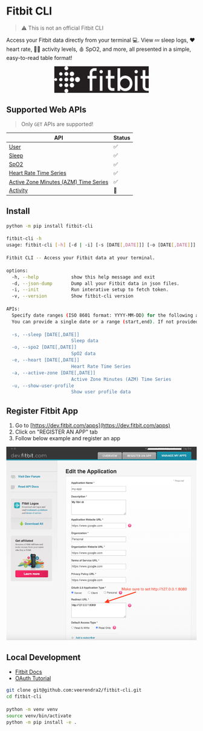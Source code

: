 # Fitbit CLI

> ⚠️ This is not an official Fitbit CLI

Access your Fitbit data directly from your terminal 💻. View 💤 sleep logs, ❤️ heart rate, 🏋️‍♂️ activity levels, 🩸 SpO2, and more, all presented in a simple, easy-to-read table format!

<p align="center">
  <img alt="Fitbit logo", width="250" src="./assets/Fitbit_Logo_White_RGB.jpg">
</p>

## Supported Web APIs

> Only `GET` APIs are supported!

| API                                                                                                                     | Status |
| ----------------------------------------------------------------------------------------------------------------------- | ------ |
| [User](https://dev.fitbit.com/build/reference/web-api/user/)                                                            | ✅     |
| [Sleep](https://dev.fitbit.com/build/reference/web-api/sleep/)                                                          | ✅     |
| [SpO2](https://dev.fitbit.com/build/reference/web-api/spo2/)                                                            | ✅     |
| [Heart Rate Time Series](https://dev.fitbit.com/build/reference/web-api/heartrate-timeseries/)                          | ✅     |
| [Active Zone Minutes (AZM) Time Series](https://dev.fitbit.com/build/reference/web-api/active-zone-minutes-timeseries/) | ✅     |
| [Activity](https://dev.fitbit.com/build/reference/web-api/activity/)                                                    | 👷     |

## Install

```bash
python -m pip install fitbit-cli

fitbit-cli -h
usage: fitbit-cli [-h] [-d | -i] [-s [DATE[,DATE]]] [-o [DATE[,DATE]]] [-e [DATE[,DATE]]] [-a [DATE[,DATE]]] [-u] [-v]

Fitbit CLI -- Access your Fitbit data at your terminal.

options:
  -h, --help            show this help message and exit
  -d, --json-dump       Dump all your Fitbit data in json files.
  -i, --init            Run interative setup to fetch token.
  -v, --version         Show fitbit-cli version

APIs:
  Specify date ranges (ISO 8601 format: YYYY-MM-DD) for the following arguments.
  You can provide a single date or a range (start,end). If not provided, defaults to today's date.

  -s, --sleep [DATE[,DATE]]
                        Sleep data
  -o, --spo2 [DATE[,DATE]]
                        SpO2 data
  -e, --heart [DATE[,DATE]]
                        Heart Rate Time Series
  -a, --active-zone [DATE[,DATE]]
                        Active Zone Minutes (AZM) Time Series
  -u, --show-user-profile
                        Show user profile data
```

## Register Fitbit App

1. Go to [https://dev.fitbit.com/apps](https://dev.fitbit.com/apps)
2. Click on "REGISTER AN APP" tab
3. Follow below example and register an app

<p align="left">
  <img alt="Fitbit logo", width="700" src="./assets/fitbit-app-registration.png">
</p>

## Local Development

- [Fitbit Docs](https://dev.fitbit.com/build/reference/web-api/)
- [OAuth Tutorial](https://dev.fitbit.com/build/reference/web-api/troubleshooting-guide/oauth2-tutorial/)

```bash
git clone git@github.com:veerendra2/fitbit-cli.git
cd fitbit-cli

python -m venv venv
source venv/bin/activate
python -m pip install -e .
```
